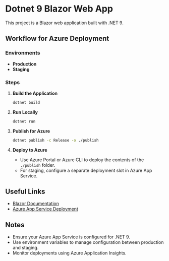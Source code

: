 # Dotnet 9 Blazor Web App

This project is a Blazor web application built with .NET 9.

## Workflow for Azure Deployment

### Environments

- **Production**
- **Staging**

### Steps

1. **Build the Application**
    ```bash
    dotnet build
    ```

2. **Run Locally**
    ```bash
    dotnet run
    ```

3. **Publish for Azure**
    ```bash
    dotnet publish -c Release -o ./publish
    ```

4. **Deploy to Azure**
    - Use Azure Portal or Azure CLI to deploy the contents of the `./publish` folder.
    - For staging, configure a separate deployment slot in Azure App Service.

## Useful Links

- [Blazor Documentation](https://learn.microsoft.com/en-us/aspnet/core/blazor/)
- [Azure App Service Deployment](https://learn.microsoft.com/en-us/azure/app-service/quickstart-dotnetcore?tabs=net80&pivots=development-environment-vs)

## Notes

- Ensure your Azure App Service is configured for .NET 9.
- Use environment variables to manage configuration between production and staging.
- Monitor deployments using Azure Application Insights.
